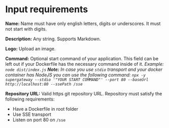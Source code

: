 # Input requirements
**Name:** Name must have only english letters, digits or underscores. It must not start with digits.

**Description:** Any string. Supports Markdown.

**Logo:** Upload an image.

**Command:** Optional start command of your application. This field can be left out if your Dockerfile has the necessary command inside of it.
_Example: `node dist/index.js`_
_**Note:** In case you use `stdio` transport and your docker container has NodeJS you can use the following command:
`npx -y supergateway --stdio '"YOUR START COMMAND"' --port 80 --baseUrl http://localhost:80 --ssePath /sse`_

**Repository URL:** Valid https git repository URL. Repository must satisfy the following requirements:
- Have a Dockerfile in root folder
- Use SSE transport
- Listen on port 80 on `/sse`
